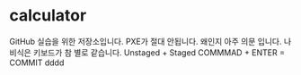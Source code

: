 # calculator
GitHub 실습을 위한 저장소입니다.
PXE가 절대 안됩니다.
왜인지 아주 의문 입니다.
나비식은 키보드가 참 별로 같습니다.
Unstaged + Staged
COMMMAD + ENTER = COMMIT
dddd
